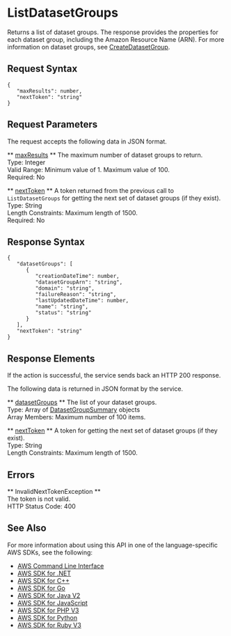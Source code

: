 # ListDatasetGroups<a name="API_ListDatasetGroups"></a>

Returns a list of dataset groups\. The response provides the properties for each dataset group, including the Amazon Resource Name \(ARN\)\. For more information on dataset groups, see [CreateDatasetGroup](https://docs.aws.amazon.com/personalize/latest/dg/API_CreateDatasetGroup.html)\.

## Request Syntax<a name="API_ListDatasetGroups_RequestSyntax"></a>

```
{
   "maxResults": number,
   "nextToken": "string"
}
```

## Request Parameters<a name="API_ListDatasetGroups_RequestParameters"></a>

The request accepts the following data in JSON format\.

 ** [maxResults](#API_ListDatasetGroups_RequestSyntax) **   <a name="personalize-ListDatasetGroups-request-maxResults"></a>
The maximum number of dataset groups to return\.  
Type: Integer  
Valid Range: Minimum value of 1\. Maximum value of 100\.  
Required: No

 ** [nextToken](#API_ListDatasetGroups_RequestSyntax) **   <a name="personalize-ListDatasetGroups-request-nextToken"></a>
A token returned from the previous call to `ListDatasetGroups` for getting the next set of dataset groups \(if they exist\)\.  
Type: String  
Length Constraints: Maximum length of 1500\.  
Required: No

## Response Syntax<a name="API_ListDatasetGroups_ResponseSyntax"></a>

```
{
   "datasetGroups": [ 
      { 
         "creationDateTime": number,
         "datasetGroupArn": "string",
         "domain": "string",
         "failureReason": "string",
         "lastUpdatedDateTime": number,
         "name": "string",
         "status": "string"
      }
   ],
   "nextToken": "string"
}
```

## Response Elements<a name="API_ListDatasetGroups_ResponseElements"></a>

If the action is successful, the service sends back an HTTP 200 response\.

The following data is returned in JSON format by the service\.

 ** [datasetGroups](#API_ListDatasetGroups_ResponseSyntax) **   <a name="personalize-ListDatasetGroups-response-datasetGroups"></a>
The list of your dataset groups\.  
Type: Array of [DatasetGroupSummary](API_DatasetGroupSummary.md) objects  
Array Members: Maximum number of 100 items\.

 ** [nextToken](#API_ListDatasetGroups_ResponseSyntax) **   <a name="personalize-ListDatasetGroups-response-nextToken"></a>
A token for getting the next set of dataset groups \(if they exist\)\.  
Type: String  
Length Constraints: Maximum length of 1500\.

## Errors<a name="API_ListDatasetGroups_Errors"></a>

 ** InvalidNextTokenException **   
The token is not valid\.  
HTTP Status Code: 400

## See Also<a name="API_ListDatasetGroups_SeeAlso"></a>

For more information about using this API in one of the language\-specific AWS SDKs, see the following:
+  [AWS Command Line Interface](https://docs.aws.amazon.com/goto/aws-cli/personalize-2018-05-22/ListDatasetGroups) 
+  [AWS SDK for \.NET](https://docs.aws.amazon.com/goto/DotNetSDKV3/personalize-2018-05-22/ListDatasetGroups) 
+  [AWS SDK for C\+\+](https://docs.aws.amazon.com/goto/SdkForCpp/personalize-2018-05-22/ListDatasetGroups) 
+  [AWS SDK for Go](https://docs.aws.amazon.com/goto/SdkForGoV1/personalize-2018-05-22/ListDatasetGroups) 
+  [AWS SDK for Java V2](https://docs.aws.amazon.com/goto/SdkForJavaV2/personalize-2018-05-22/ListDatasetGroups) 
+  [AWS SDK for JavaScript](https://docs.aws.amazon.com/goto/AWSJavaScriptSDK/personalize-2018-05-22/ListDatasetGroups) 
+  [AWS SDK for PHP V3](https://docs.aws.amazon.com/goto/SdkForPHPV3/personalize-2018-05-22/ListDatasetGroups) 
+  [AWS SDK for Python](https://docs.aws.amazon.com/goto/boto3/personalize-2018-05-22/ListDatasetGroups) 
+  [AWS SDK for Ruby V3](https://docs.aws.amazon.com/goto/SdkForRubyV3/personalize-2018-05-22/ListDatasetGroups) 